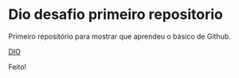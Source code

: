 # Dio desafio primeiro repositorio

Primeiro repositório para mostrar que aprendeu o básico de Github.

[DIO](https://www.dio.me/sign-in)

Feito!
